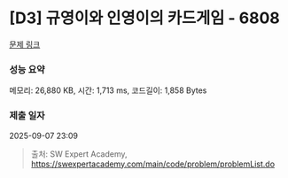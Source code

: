 # [D3] 규영이와 인영이의 카드게임 - 6808 

[문제 링크](https://swexpertacademy.com/main/code/problem/problemDetail.do?contestProbId=AWgv9va6HnkDFAW0) 

### 성능 요약

메모리: 26,880 KB, 시간: 1,713 ms, 코드길이: 1,858 Bytes

### 제출 일자

2025-09-07 23:09



> 출처: SW Expert Academy, https://swexpertacademy.com/main/code/problem/problemList.do